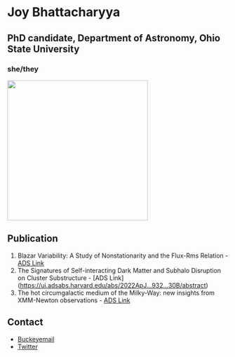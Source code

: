 # Joy Bhattacharyya 
## PhD candidate, Department of Astronomy, Ohio State University
### she/they

<img src="https://souradipb96.github.io/souradipb.github.io/IMG_0544.jpg" width="320">

## Publication

1. Blazar Variability: A Study of Nonstationarity and the Flux-Rms Relation - [ADS Link](https://ui.adsabs.harvard.edu/abs/2020ApJ...897...25B/abstract)
2. The Signatures of Self-interacting Dark Matter and Subhalo Disruption on Cluster Substructure - [ADS Link] (https://ui.adsabs.harvard.edu/abs/2022ApJ...932...30B/abstract)
3. The hot circumgalactic medium of the Milky-Way: new insights from XMM-Newton observations - [ADS Link](https://ui.adsabs.harvard.edu/abs/2022arXiv220807863B/abstract)

## Contact

- [Buckeyemail](bhattacharyya.37@buckeyemail.osu.edu)
- [Twitter](https://twitter.com/Joy2296)
